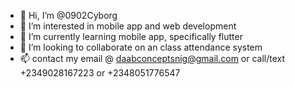 - 👋 Hi, I’m @0902Cyborg
- 👀 I’m interested in mobile app and web development 
- 🌱 I’m currently learning mobile app, specifically flutter 
- 💞️ I’m looking to collaborate on an class attendance system 
- 📫 contact my email @ daabconceptsnig@gmail.com or call/text +2349028167223 or +2348051776547

<!---
0902Cyborg/0902Cyborg is a ✨ special ✨ repository because its `README.md` (this file) appears on your GitHub profile.
You can click the Preview link to take a look at your changes.
--->
